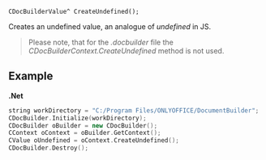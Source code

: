 `CDocBuilderValue^ CreateUndefined();`

Creates an undefined value, an analogue of *undefined* in JS.

> Please note, that for the *.docbuilder* file the *CDocBuilderContext.CreateUndefined* method is not used.

## Example

**.Net**

```cpp
string workDirectory = "C:/Program Files/ONLYOFFICE/DocumentBuilder";
CDocBuilder.Initialize(workDirectory);
CDocBuilder oBuilder = new CDocBuilder();
CContext oContext = oBuilder.GetContext();
CValue oUndefined = oContext.CreateUndefined();
CDocBuilder.Destroy();
```
